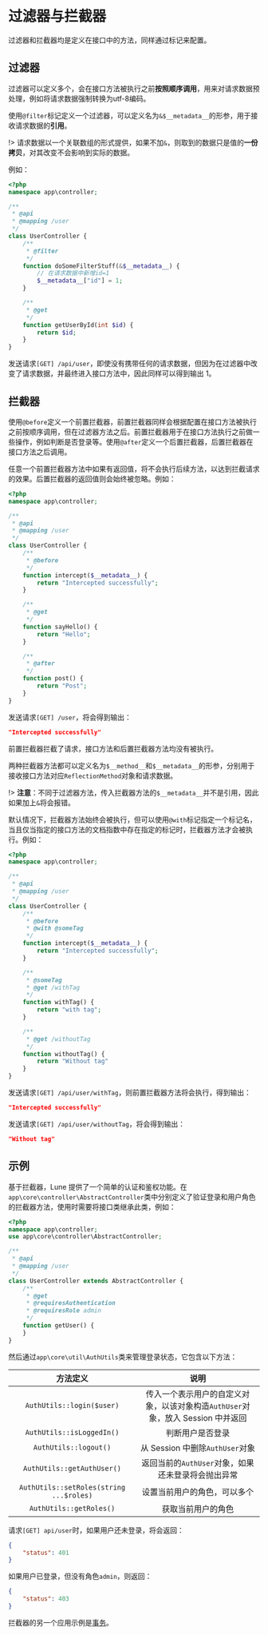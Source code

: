 # 过滤器与拦截器

过滤器和拦截器均是定义在接口中的方法，同样通过标记来配置。

## 过滤器

过滤器可以定义多个，会在接口方法被执行之前**按照顺序调用**，用来对请求数据预处理，例如将请求数据强制转换为utf-8编码。

使用`@filter`标记定义一个过滤器，可以定义名为`&$__metadata__`的形参，用于接收请求数据的**引用**。

!> 请求数据以一个关联数组的形式提供，如果不加`&`，则取到的数据只是值的**一份拷贝**，对其改变不会影响到实际的数据。

例如：

``` php
<?php
namespace app\controller;

/**
 * @api
 * @mapping /user
 */
class UserController {
    /**
     * @filter
     */
    function doSomeFilterStuff(&$__metadata__) {
        // 在请求数据中新增id=1
        $__metadata__["id"] = 1;
    }

    /**
     * @get
     */
    function getUserById(int $id) {
        return $id;
    }
}

```

发送请求`[GET] /api/user`，即使没有携带任何的请求数据，但因为在过滤器中改变了请求数据，并最终进入接口方法中，因此同样可以得到输出 1。

## 拦截器

使用`@before`定义一个前置拦截器，前置拦截器同样会根据配置在接口方法被执行之前按顺序调用，但在过滤器方法之后。前置拦截器用于在接口方法执行之前做一些操作，例如判断是否登录等。使用`@after`定义一个后置拦截器，后置拦截器在接口方法之后调用。

任意一个前置拦截器方法中如果有返回值，将不会执行后续方法，以达到拦截请求的效果。后置拦截器的返回值则会始终被忽略。例如：

``` php
<?php
namespace app\controller;

/**
 * @api
 * @mapping /user
 */
class UserController {
    /**
     * @before
     */
    function intercept($__metadata__) {
        return "Intercepted successfully";
    }

    /**
     * @get
     */
    function sayHello() {
        return "Hello";
    }

    /**
     * @after
     */
    function post() {
        return "Post";
    }
}

```

发送请求`[GET] /user`，将会得到输出：

``` json
"Intercepted successfully"
```

前置拦截器拦截了请求，接口方法和后置拦截器方法均没有被执行。

两种拦截器方法都可以定义名为`$__method__`和`$__metadata__`的形参，分别用于接收接口方法对应`ReflectionMethod`对象和请求数据。

!> **注意**：不同于过滤器方法，传入拦截器方法的`$__metadata__`并不是引用，因此如果加上`&`将会报错。

默认情况下，拦截器方法始终会被执行，但可以使用`@with`标记指定一个标记名，当且仅当指定的接口方法的文档指数中存在指定的标记时，拦截器方法才会被执行。例如：

``` php
<?php
namespace app\controller;

/**
 * @api
 * @mapping /user
 */
class UserController {
    /**
     * @before
     * @with @someTag
     */
    function intercept($__metadata__) {
        return "Intercepted successfully";
    }

    /**
     * @someTag
     * @get /withTag
     */
    function withTag() {
        return "with tag";
    }

    /**
     * @get /withoutTag
     */
    function withoutTag() {
        return "Without tag"
    }
}

```

发送请求`[GET] /api/user/withTag`，则前置拦截器方法将会执行，得到输出：

``` json
"Intercepted successfully"
```

发送请求`[GET] /api/user/withoutTag`，将会得到输出：

``` json
"Without tag"
```

## 示例

基于拦截器，Lune 提供了一个简单的认证和鉴权功能。在`app\core\controller\AbstractController`类中分别定义了验证登录和用户角色的拦截器方法，使用时需要将接口类继承此类，例如：

``` php
<?php
namespace app\controller;
use app\core\controller\AbstractController;

/**
 * @api
 * @mapping /user
 */
class UserController extends AbstractController {
    /**
     * @get
     * @requiresAuthentication
     * @requiresRole admin
     */
    function getUser() {
    }
}

```

然后通过`app\core\util\AuthUtils`类来管理登录状态，它包含以下方法：

| 方法定义   | 说明  |
| :------------: | :------------: |
| `AuthUtils::login($user)`  | 传入一个表示用户的自定义对象，以该对象构造`AuthUser`对象，放入 Session 中并返回   |
| `AuthUtils::isLoggedIn()`  |判断用户是否登录  |
| `AuthUtils::logout()`  | 从 Session 中删除`AuthUser`对象  |
| `AuthUtils::getAuthUser()`  | 返回当前的`AuthUser`对象，如果还未登录将会抛出异常  |
| `AuthUtils::setRoles(string ...$roles)`  | 设置当前用户的角色，可以多个 |
| `AuthUtils::getRoles()`  | 获取当前用户的角色 |

请求`[GET] api/user`时，如果用户还未登录，将会返回：

``` json
{
    "status": 401
}
```

如果用户已登录，但没有角色`admin`，则返回：

``` json
{
    "status": 403
}
```

拦截器的另一个应用示例是[事务](database-operations#事务)。